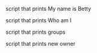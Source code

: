 script that prints My name is Betty

script that prints Who am I

script that prints groups

script that prints new owner
